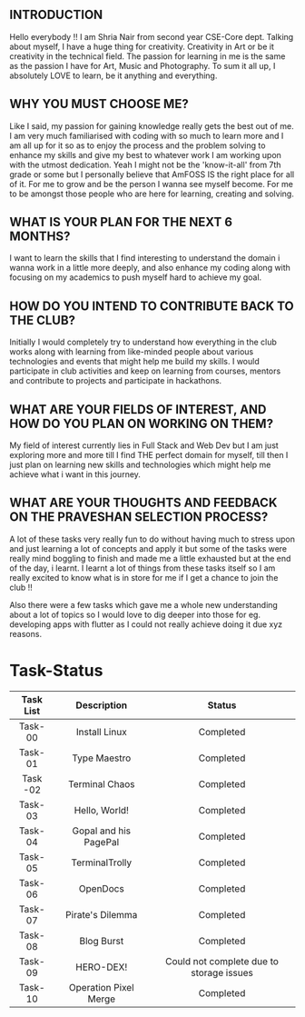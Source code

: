 ## INTRODUCTION
Hello everybody !!
I am Shria Nair from second year CSE-Core dept. Talking about myself, I have a huge thing for creativity. Creativity in Art or be it creativity in the technical field. The passion for learning in me is the same as the passion I have for Art, Music and Photography. To sum it all up, I absolutely LOVE to learn, be it anything and everything.

## WHY YOU MUST CHOOSE ME?
Like I said, my passion for gaining knowledge really gets the best out of me. I am very much familiarised with coding with so much to learn more and I am all up for it so as to enjoy the process and the problem solving to enhance my skills and give my best to whatever work I am working upon with the utmost dedication. Yeah I might not be the 'know-it-all' from 7th grade or some but I personally believe that AmFOSS IS the right place for all of it. For me to grow and be the person I wanna see myself become. For me to be amongst those people who are here for learning, creating and solving.

## WHAT IS YOUR PLAN FOR THE NEXT 6 MONTHS?
I want to learn the skills that I find interesting to understand the domain i wanna work in a little more deeply, and also enhance my coding along with focusing on my academics to push myself hard to achieve my goal.

## HOW DO YOU INTEND TO CONTRIBUTE BACK TO THE CLUB?
Initially I would completely try to understand how everything in the club works along with learning from like-minded people about various technologies and events that might help me build my skills. I would participate in club activities and keep on learning from courses, mentors and contribute to projects and participate in hackathons.

## WHAT ARE YOUR FIELDS OF INTEREST, AND HOW DO YOU PLAN ON WORKING ON THEM?
My field of interest currently lies in Full Stack and Web Dev but I am just exploring more and more till I find THE perfect domain for myself, till then I just plan on learning new skills and technologies which might help me achieve what i want in this journey.

## WHAT ARE YOUR THOUGHTS AND FEEDBACK ON THE PRAVESHAN SELECTION PROCESS?
A lot of these tasks very really fun to do without having much to stress upon and just learning a lot of concepts and apply it but some of the tasks were really mind boggling to finish and made me a little exhausted but at the end of the day, i learnt. I learnt a lot of things from these tasks itself so I am really excited to know what is in store for me if I get a chance to join the club !!

Also there were a few tasks which gave me a whole new understanding about a lot of topics so I would love to dig deeper into those for eg. developing apps with flutter as I could not really achieve doing it due xyz reasons.


# Task-Status

| Task List | Description | Status |
| :-:       | :-:         | :-:    |
| Task-00 | Install Linux | Completed |
| Task-01 |  Type Maestro  | Completed |
| Task -02| Terminal Chaos | Completed |
| Task-03| Hello, World! |Completed|
| Task-04| Gopal and his PagePal | Completed|
| Task-05| TerminalTrolly | Completed|
| Task-06| OpenDocs |Completed|
| Task-07| Pirate's Dilemma |Completed|
| Task-08| Blog Burst |Completed|
| Task-09| HERO-DEX! |Could not complete due to storage issues|
| Task-10|  Operation Pixel Merge |Completed|

